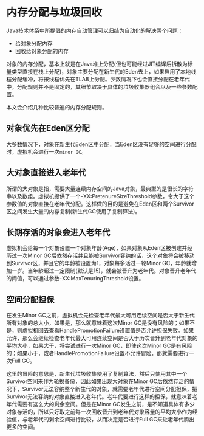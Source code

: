 # 内存分配与垃圾回收

Java技术体系中所提倡的内存自动管理可以归结为自动化的解决两个问题：

* 给对象分配内存
* 回收给对象分配的内存

对象的内存分配，基本上就是在Java堆上分配(但也可能经过JIT编译后拆散为标量类型直接在栈上分配)，对象主要分配在新生代的Eden去上，如果启用了本地线程分配缓冲，将按线程优先在TLAB上分配。少数情况下也会直接分配在老年代中，分配规则并不是固定的，其细节取决于具体的垃圾收集器组合以及一些参数配置。

本文会介绍几种比较普遍的内存分配规则。

## 对象优先在Eden区分配

大多数情况下，对象在新生代Eden区中分配，当Eden区没有足够的空间进行分配时，虚拟机会进行一次`minor GC`。

## 大对象直接进入老年代

所谓的大对象是指，需要大量连续内存空间的Java对象，最典型的是很长的字符串以及数组。虚拟机提供了一个-XX:PretenureSizeThreshold参数，令大于这个参数值的对象直接在老年代分配。这样做的目的是避免在Eden区和两个Survivor区之间发生大量的内存复制(新生代GC使用了复制算法)。

## 长期存活的对象会进入老年代

虚拟机会给每一个对象设置一个对象年龄(Age)，如果对象从Eden区被创建并经历过一次Minor GC后依然存活并且能被Survivor容纳的话，这个对象将会被移动到Survivor区，并且它的年龄被设置为1，对象每多活过一轮Minor GC，年龄就增加一岁。当年龄超过一定限制(默认是15)，就会被晋升为老年代。对象晋升老年代的阈值，可以通过参数-XX:MaxTenuringThreshold设置。

## 空间分配担保

在发生Minor GC之前，虚拟机会先检查老年代最大可用连续空间是否大于新生代所有对象的总大小，如果是，那么就意味着这次Minor GC是没有风险的；如果不是，则虚拟机回去查看HandlePromotionFailure设置值是否允许担保失败。如果允许，那么会继续检查老年代最大可用连续空间是否大于历次晋升到老年代对象的平均大小，如果大于，将尝试进行一次Minor GC，即使这次Minor GC是有风险的；如果小于，或者HandlePromotionFailure设置不允许冒险，那就需要进行一次Full GC。

这里的冒险的意思是，新生代垃圾收集使用了复制算法，然后只使用其中一个Survivor空间来作为轮换备份，因此如果出现大对象在Minor GC后依然存活的情况下，Survivor无法容纳整个新生代的对象，就需要老年代进行空间分配担保，把Survivor无法容纳的对象直接进入老年代。老年代要进行这样的担保，就意味着老年代需要有这么大的剩余空间。但是在Minor GC发生之前，是不知道具体有多少对象存活的，所以只好取之前每一次回收晋升到老年代对象容量的平均大小作为经验值，与老年代的剩余空间进行比较，从而决定是否进行Full GC来让老年代腾出更多的空间。

